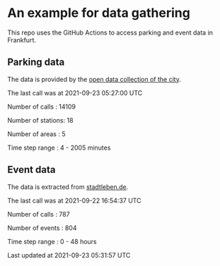 # An example for data gathering

This repo uses the GitHub Actions to access parking and event data in Frankfurt.

## Parking data
The data is provided by the [open data collection of the city](https://www.offenedaten.frankfurt.de/).

The last call was at 2021-09-23 05:27:00 UTC

Number of calls   : 14109

Number of stations:    18

Number of areas   :     5

Time step range   :     4 -  2005 minutes


## Event data
The data is extracted from [stadtleben.de](https://stadtleben.de/frankfurt/).

The last call was at 2021-09-22 16:54:37 UTC

Number of calls   : 787

Number of events  : 804

Time step range   :   0 -  48 hours


Last updated at 2021-09-23 05:31:57 UTC
